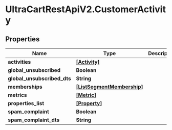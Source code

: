 # UltraCartRestApiV2.CustomerActivity

## Properties

Name | Type | Description | Notes
------------ | ------------- | ------------- | -------------
**activities** | [**[Activity]**](Activity.md) |  | [optional] 
**global_unsubscribed** | **Boolean** |  | [optional] 
**global_unsubscribed_dts** | **String** |  | [optional] 
**memberships** | [**[ListSegmentMembership]**](ListSegmentMembership.md) |  | [optional] 
**metrics** | [**[Metric]**](Metric.md) |  | [optional] 
**properties_list** | [**[Property]**](Property.md) |  | [optional] 
**spam_complaint** | **Boolean** |  | [optional] 
**spam_complaint_dts** | **String** |  | [optional] 


